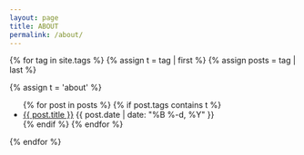 ```yaml
---
layout: page
title: ABOUT
permalink: /about/
---
```



{% for tag in site.tags %}
{% assign t = tag | first %}
{% assign posts = tag | last %}

{% assign t = 'about' %}

<ul>
    {% for post in posts %}
        {% if post.tags contains t %}
        <li>
            <a href="{{ post.url }}">{{ post.title }}</a>
            <span class="date">{{ post.date | date: "%B %-d, %Y"  }}</span>
        </li>
        {% endif %}
    {% endfor %}
</ul>
{% endfor %}

